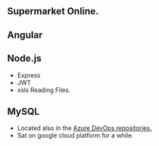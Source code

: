 ## Supermarket Online.

## Angular
## Node.js
* Express
* JWT
* xsls Reading Files.

## MySQL



* Located also in the <a href="">Azure DevOps repositories. </a>
* Sat on google cloud platform for a while.
